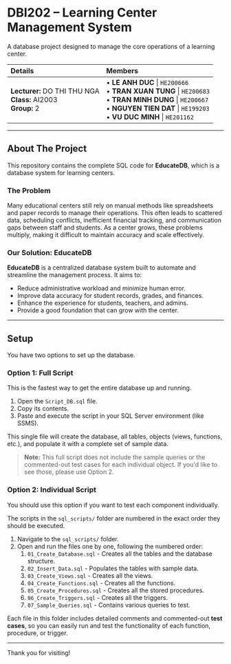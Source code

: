 # DBI202 – Learning Center Management System

A database project designed to manage the core operations of a learning center.

| Details | Members |
| :--- | :--- |
| **Lecturer:** DO THI THU NGA <br> **Class:** AI2003 <br> **Group:** 2 | • **LE ANH DUC** \| `HE200666` <br> • **TRAN XUAN TUNG** \| `HE200683` <br> • **TRAN MINH DUNG** \| `HE200667` <br> • **NGUYEN TIEN DAT** \| `HE199203` <br> • **VU DUC MINH** \| `HE201162` |
---

## About The Project

This repository contains the complete SQL code for **EducateDB**, which is a database system for learning centers.

### The Problem

Many educational centers still rely on manual methods like spreadsheets and paper records to manage their operations. This often leads to scattered data, scheduling conflicts, inefficient financial tracking, and communication gaps between staff and students. As a center grows, these problems multiply, making it difficult to maintain accuracy and scale effectively.

### Our Solution: EducateDB

**EducateDB** is a centralized database system built to automate and streamline the management process. It aims to:
-   Reduce administrative workload and minimize human error.
-   Improve data accuracy for student records, grades, and finances.
-   Enhance the experience for students, teachers, and admins.
-   Provide a good foundation that can grow with the center.

---
## Setup

You have two options to set up the database.

### Option 1: Full Script

This is the fastest way to get the entire database up and running.

1.  Open the `Script_DB.sql` file.
2.  Copy its contents.
3.  Paste and execute the script in your SQL Server environment (like SSMS).

This single file will create the database, all tables, objects (views, functions, etc.), and populate it with a complete set of sample data.

> **Note:** This full script does not include the sample queries or the commented-out test cases for each individual object. If you'd like to see those, please use Option 2.

### Option 2: Individual Script

You should use this option if you want to test each component individually.

 The scripts in the `sql_scripts/` folder are numbered in the exact order they should be executed.

1.  Navigate to the `sql_scripts/` folder.
2.  Open and run the files one by one, following the numbered order:
    1.  `01_Create_Database.sql` - Creates all the tables and the database structure.
    2.  `02_Insert_Data.sql` - Populates the tables with sample data.
    3.  `03_Create_Views.sql` - Creates all the views.
    4.  `04_Create_Functions.sql` - Creates all the functions.
    5.  `05_Create_Procedures.sql` - Creates all the stored procedures.
    6.  `06_Create_Triggers.sql` - Creates all the triggers.
    7.  `07_Sample_Queries.sql` - Contains various queries to test.

Each file in this folder includes detailed comments and commented-out **test cases**, so you can easily run and test the functionality of each function, procedure, or trigger.

---

Thank you for visiting!